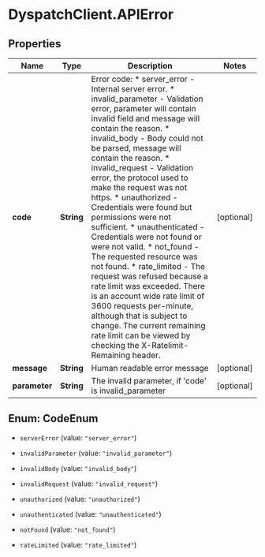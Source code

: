 # DyspatchClient.APIError

## Properties
Name | Type | Description | Notes
------------ | ------------- | ------------- | -------------
**code** | **String** | Error code:   * server_error - Internal server error.   * invalid_parameter - Validation error, parameter will contain invalid field and message will contain the reason.   * invalid_body - Body could not be parsed, message will contain the reason.   * invalid_request - Validation error, the protocol used to make the request was not https.   * unauthorized - Credentials were found but permissions were not sufficient.   * unauthenticated - Credentials were not found or were not valid.   * not_found - The requested resource was not found.   * rate_limited - The request was refused because a rate limit was exceeded. There is an account wide rate limit of 3600 requests per-minute, although that is subject to change. The current remaining rate limit can be viewed by checking the X-Ratelimit-Remaining header.  | [optional] 
**message** | **String** | Human readable error message | [optional] 
**parameter** | **String** | The invalid parameter, if 'code' is invalid_parameter | [optional] 


<a name="CodeEnum"></a>
## Enum: CodeEnum


* `serverError` (value: `"server_error"`)

* `invalidParameter` (value: `"invalid_parameter"`)

* `invalidBody` (value: `"invalid_body"`)

* `invalidRequest` (value: `"invalid_request"`)

* `unauthorized` (value: `"unauthorized"`)

* `unauthenticated` (value: `"unauthenticated"`)

* `notFound` (value: `"not_found"`)

* `rateLimited` (value: `"rate_limited"`)




